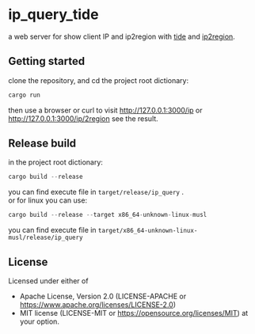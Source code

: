 # ip_query_tide
a web server for show client IP and ip2region with [tide](https://github.com/http-rs/tide) and [ip2region](https://github.com/lionsoul2014/ip2region).

## Getting started
clone the repository, and cd the project root dictionary:
```rust
cargo run
```
then use a browser or curl to visit http://127.0.0.1:3000/ip  or http://127.0.0.1:3000/ip/2region see the result.
## Release build
in the project root dictionary:
```rust
cargo build --release
```
you can find execute file in `target/release/ip_query` .    
or for linux you can use:
```rust
cargo build --release --target x86_64-unknown-linux-musl
```
you can find execute file in `target/x86_64-unknown-linux-musl/release/ip_query`

## License
Licensed under either of
+ Apache License, Version 2.0 (LICENSE-APACHE or https://www.apache.org/licenses/LICENSE-2.0)
+ MIT license (LICENSE-MIT or https://opensource.org/licenses/MIT)
at your option.